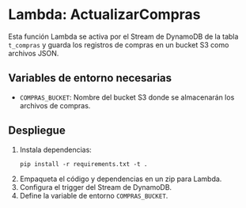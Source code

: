 # Lambda: ActualizarCompras

Esta función Lambda se activa por el Stream de DynamoDB de la tabla `t_compras` y guarda los registros de compras en un bucket S3 como archivos JSON.

## Variables de entorno necesarias
- `COMPRAS_BUCKET`: Nombre del bucket S3 donde se almacenarán los archivos de compras.

## Despliegue
1. Instala dependencias:
   ```
   pip install -r requirements.txt -t .
   ```
2. Empaqueta el código y dependencias en un zip para Lambda.
3. Configura el trigger del Stream de DynamoDB.
4. Define la variable de entorno `COMPRAS_BUCKET`. 